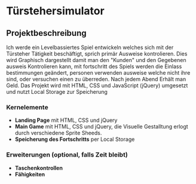 # Türstehersimulator

## Projektbeschreibung
Ich werde ein Levelbassiertes Spiel entwickeln welches sich mit der Türsteher Tätigkeit beschäftigt, sprich primär Ausweise kontrolieren. Dies wird Graphisch dargestellt damit man den "Kunden" und den Gegebenen ausweis Kontrolieren kann, mit fortschritt des Spiels werden die Einlass bestimmungen geändert, personen verwenden ausweise welche nicht ihre sind, oder versuchen einen zu überreden. Nach jedem Abend Erhält man Geld. Das Projekt wird mit HTML, CSS und JavaScript (jQuery) umgesetzt und nutzt Local Storage zur Speicherung
### Kernelemente
- **Landing Page** mit HTML, CSS und jQuery
- **Main Game** mit HTML, CSS und jQuery, die Visuelle Gestalltung erlogt durch verschiedene Sprite Sheeds.
- **Speicherung des Fortschritts** per Local Storage
### Erweiterungen (optional, falls Zeit bleibt)
- **Taschenkontrollen**
- **Fähigkeiten**
